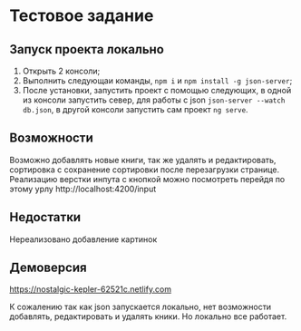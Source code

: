 # Тестовое задание

## Запуск проекта локально

1. Открыть 2 консоли;
2. Выполнить следующаи команды, `npm i` и `npm install -g json-server`;
3. После установки, запустить проект с помощью следующих, в одной из консоли запустить север, для работы с json `json-server --watch db.json`, в другой консоли запустить сам проект `ng serve`.

## Возможности

Возможно добавлять новые книги, так же удалять и редактировать, сортировка с сохранение сортировки после перезагрузки странице. Реализацию верстки инпута с кнопкой можно посмотреть перейдя по этому урлу http://localhost:4200/input 

## Недостатки

Нереализовано добавление картинок  

## Демоверсия

https://nostalgic-kepler-62521c.netlify.com

К сожалению так как json запускается локально, нет возможности добавлять, редактировать и удалять кники. Но локально все работает.
